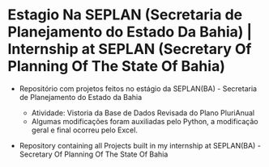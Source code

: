 # Estagio Na SEPLAN (Secretaria de Planejamento do Estado Da Bahia) | Internship at SEPLAN (Secretary Of Planning Of The State Of Bahia)

 - Repositório com projetos feitos no estágio da SEPLAN(BA) - Secretaria de Planejamento do Estado da Bahia 
   - Atividade: Vistoria da Base de Dados Revisada do Plano PluriAnual
    - Algumas modificações foram auxiliadas pelo Python, a modificação geral e final ocorreu pelo Excel. 
 
 - Repository containing all Projects built in my internship at SEPLAN(BA) - Secretary Of Planning Of The State Of Bahia
